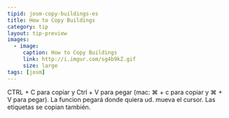 ```yaml
---
tipid: josm-copy-buildings-es
title: How to Copy Buildings
category: tip
layout: tip-preview
images:
  - image:
     caption: How to Copy Buildings
     link: http://i.imgur.com/sg4b9kZ.gif
     size: large
tags: [josm]
---
```

CTRL + C para copiar y Ctrl + V para pegar (mac: ⌘ + c para copiar y ⌘ + V para pegar). La funcion pegará donde quiera ud. mueva el cursor. Las etiquetas se copian también.
